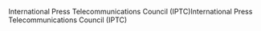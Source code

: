 <span data-ttu-id="0f900-101">International Press Telecommunications Council (IPTC)</span><span class="sxs-lookup"><span data-stu-id="0f900-101">International Press Telecommunications Council (IPTC)</span></span>